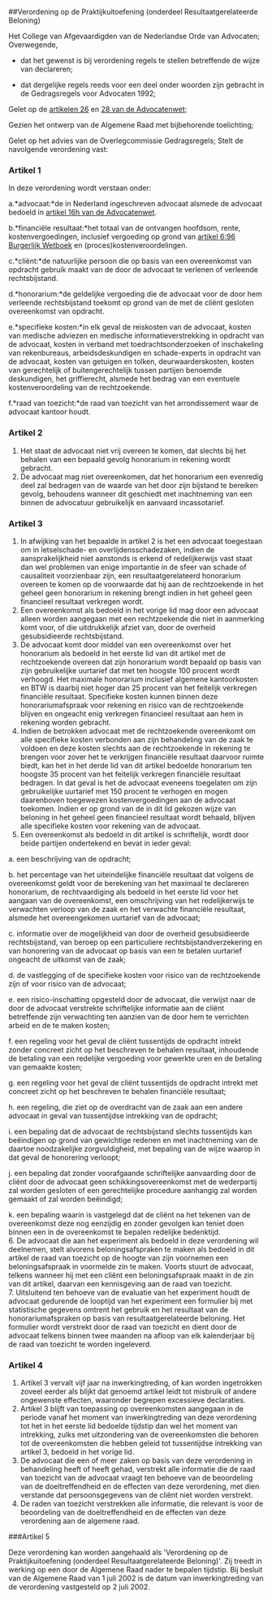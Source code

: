 <meta http-equiv='Content-Type' content='text/html; charset=utf-8' />

##Verordening op de Praktijkuitoefening (onderdeel Resultaatgerelateerde Beloning)

Het College van Afgevaardigden van de Nederlandse Orde van Advocaten;
Overwegende,

- dat het gewenst is bij verordening regels te stellen betreffende de wijze van declareren;

- dat dergelijke regels reeds voor een deel onder woorden zijn gebracht in de Gedragsregels voor Advocaten 1992;

Gelet op de [artikelen 26](../../../../../../../../../wet/advocatenwet/BWBR0002093/README.md) en [28 van de Advocatenwet](../../../../../../../../../wet/advocatenwet/BWBR0002093/README.md);

Gezien het ontwerp van de Algemene Raad met bijbehorende toelichting;

Gelet op het advies van de Overlegcommissie Gedragsregels;
Stelt de navolgende verordening vast:  

### Artikel  1  

In deze verordening wordt verstaan onder: 

a.*advocaat:*de in Nederland ingeschreven advocaat alsmede de advocaat bedoeld in [artikel 16h van de Advocatenwet](../../../../../../../../../wet/advocatenwet/BWBR0002093/README.md).

b.*financiële resultaat:*het totaal van de ontvangen hoofdsom, rente, kostenvergoedingen, inclusief vergoeding op grond van [artikel 6:96 Burgerlijk Wetboek](../../../../../../../../../wet/burgerlijk/wetboek/boek/6/BWBR0005289/README.md) en (proces)kostenveroordelingen.

c.*cliënt:*de natuurlijke persoon die op basis van een overeenkomst van opdracht gebruik maakt van de door de advocaat te verlenen of verleende rechtsbijstand.

d.*honorarium:*de geldelijke vergoeding die de advocaat voor de door hem verleende rechtsbijstand toekomt op grond van de met de cliënt gesloten overeenkomst van opdracht.

e.*specifieke kosten:*in elk geval de reiskosten van de advocaat, kosten van medische adviezen en medische informatieverstrekking in opdracht van de advocaat, kosten in verband met toedrachtsonderzoeken of inschakeling van rekenbureaus, arbeidsdeskundigen en schade-experts in opdracht van de advocaat, kosten van getuigen en tolken, deurwaarderskosten, kosten van gerechtelijk of buitengerechtelijk tussen partijen benoemde deskundigen, het griffierecht, alsmede het bedrag van een eventuele kostenveroordeling van de rechtzoekende.

f.*raad van toezicht:*de raad van toezicht van het arrondissement waar de advocaat kantoor houdt. 

### Artikel  2  

1.  Het staat de advocaat niet vrij overeen te komen, dat slechts bij het behalen van een bepaald gevolg honorarium in rekening wordt gebracht.   
2.  De advocaat mag niet overeenkomen, dat het honorarium een evenredig deel zal bedragen van de waarde van het door zijn bijstand te bereiken gevolg, behoudens wanneer dit geschiedt met inachtneming van een binnen de advocatuur gebruikelijk en aanvaard incassotarief.   

### Artikel  3  

1.  In afwijking van het bepaalde in artikel 2 is het een advocaat toegestaan om in letselschade- en overlijdensschadezaken, indien de aansprakelijkheid niet aanstonds is erkend of redelijkerwijs vast staat dan wel problemen van enige importantie in de sfeer van schade of causaliteit voorzienbaar zijn, een resultaatgerelateerd honorarium overeen te komen op de voorwaarde dat hij aan de rechtzoekende in het geheel geen honorarium in rekening brengt indien in het geheel geen financieel resultaat verkregen wordt.   
2.  Een overeenkomst als bedoeld in het vorige lid mag door een advocaat alleen worden aangegaan met een rechtzoekende die niet in aanmerking komt voor, of die uitdrukkelijk afziet van, door de overheid gesubsidieerde rechtsbijstand.   
3.  De advocaat komt door middel van een overeenkomst over het honorarium als bedoeld in het eerste lid van dit artikel met de rechtzoekende overeen dat zijn honorarium wordt bepaald op basis van zijn gebruikelijke uurtarief dat met ten hoogste 100 procent wordt verhoogd. Het maximale honorarium inclusief algemene kantoorkosten en BTW is daarbij niet hoger dan 25 procent van het feitelijk verkregen financiële resultaat. Specifieke kosten kunnen binnen deze honorariumafspraak voor rekening en risico van de rechtzoekende blijven en ongeacht enig verkregen financieel resultaat aan hem in rekening worden gebracht.   
4.  Indien de betrokken advocaat met de rechtzoekende overeenkomt om alle specifieke kosten verbonden aan zijn behandeling van de zaak te voldoen en deze kosten slechts aan de rechtzoekende in rekening te brengen voor zover het te verkrijgen financiële resultaat daarvoor ruimte biedt, kan het in het derde lid van dit artikel bedoelde honorarium ten hoogste 35 procent van het feitelijk verkregen financiële resultaat bedragen. In dat geval is het de advocaat eveneens toegelaten om zijn gebruikelijke uurtarief met 150 procent te verhogen en mogen daarenboven toegewezen kostenvergoedingen aan de advocaat toekomen. Indien er op grond van de in dit lid gekozen wijze van beloning in het geheel geen financieel resultaat wordt behaald, blijven alle specifieke kosten voor rekening van de advocaat.   
5.  Een overeenkomst als bedoeld in dit artikel is schriftelijk, wordt door beide partijen ondertekend en bevat in ieder geval: 

a. een beschrijving van de opdracht;  

b. het percentage van het uiteindelijke financiële resultaat dat volgens de overeenkomst geldt voor de berekening van het maximaal te declareren honorarium, de rechtvaardiging als bedoeld in het eerste lid voor het aangaan van de overeenkomst, een omschrijving van het redelijkerwijs te verwachten verloop van de zaak en het verwachte financiële resultaat, alsmede het overeengekomen uurtarief van de advocaat;  

c. informatie over de mogelijkheid van door de overheid gesubsidieerde rechtsbijstand, van beroep op een particuliere rechtsbijstandverzekering en van honorering van de advocaat op basis van een te betalen uurtarief ongeacht de uitkomst van de zaak;  

d. de vastlegging of de specifieke kosten voor risico van de rechtzoekende zijn of voor risico van de advocaat;  

e. een risico-inschatting opgesteld door de advocaat, die verwijst naar de door de advocaat verstrekte schriftelijke informatie aan de cliënt betreffende zijn verwachting ten aanzien van de door hem te verrichten arbeid en de te maken kosten;  

f. een regeling voor het geval de cliënt tussentijds de opdracht intrekt zonder concreet zicht op het beschreven te behalen resultaat, inhoudende de betaling van een redelijke vergoeding voor gewerkte uren en de betaling van gemaakte kosten;  

g. een regeling voor het geval de cliënt tussentijds de opdracht intrekt met concreet zicht op het beschreven te behalen financiële resultaat;  

h. een regeling, die ziet op de overdracht van de zaak aan een andere advocaat in geval van tussentijdse intrekking van de opdracht;  

i. een bepaling dat de advocaat de rechtsbijstand slechts tussentijds kan beëindigen op grond van gewichtige redenen en met inachtneming van de daartoe noodzakelijke zorgvuldigheid, met bepaling van de wijze waarop in dat geval de honorering verloopt;  

j. een bepaling dat zonder voorafgaande schriftelijke aanvaarding door de cliënt door de advocaat geen schikkingsovereenkomst met de wederpartij zal worden gesloten of een gerechtelijke procedure aanhangig zal worden gemaakt of zal worden beëindigd;  

k. een bepaling waarin is vastgelegd dat de cliënt na het tekenen van de overeenkomst deze nog eenzijdig en zonder gevolgen kan teniet doen binnen een in de overeenkomst te bepalen redelijke bedenktijd.     
6.  De advocaat die aan het experiment als bedoeld in deze verordening wil deelnemen, stelt alvorens beloningsafspraken te maken als bedoeld in dit artikel de raad van toezicht op de hoogte van zijn voornemen een beloningsafspraak in voormelde zin te maken. Voorts stuurt de advocaat, telkens wanneer hij met een cliënt een beloningsafspraak maakt in de zin van dit artikel, daarvan een kennisgeving aan de raad van toezicht.   
7.  Uitsluitend ten behoeve van de evaluatie van het experiment houdt de advocaat gedurende de looptijd van het experiment een formulier bij met statistische gegevens omtrent het gebruik en het resultaat van de honorariumafspraken op basis van resultaatgerelateerde beloning. Het formulier wordt verstrekt door de raad van toezicht en dient door de advocaat telkens binnen twee maanden na afloop van elk kalenderjaar bij de raad van toezicht te worden ingeleverd.  

### Artikel  4  

1.  Artikel 3 vervalt vijf jaar na inwerkingtreding, of kan worden ingetrokken zoveel eerder als blijkt dat genoemd artikel leidt tot misbruik of andere ongewenste effecten, waaronder begrepen excessieve declaraties.   
2.  Artikel 3 blijft van toepassing op overeenkomsten aangegaan in de periode vanaf het moment van inwerkingtreding van deze verordening tot het in het eerste lid bedoelde tijdstip dan wel het moment van intrekking, zulks met uitzondering van de overeenkomsten die behoren tot de overeenkomsten die hebben geleid tot tussentijdse intrekking van artikel 3, bedoeld in het vorige lid.   
3.  De advocaat die een of meer zaken op basis van deze verordening in behandeling heeft of heeft gehad, verstrekt alle informatie die de raad van toezicht van de advocaat vraagt ten behoeve van de beoordeling van de doeltreffendheid en de effecten van deze verordening, met dien verstande dat persoonsgegevens van de cliënt niet worden verstrekt.   
4.  De raden van toezicht verstrekken alle informatie, die relevant is voor de beoordeling van de doeltreffendheid en de effecten van deze verordening aan de algemene raad.  

###Artikel 5 

Deze verordening kan worden aangehaald als 'Verordening op de Praktijkuitoefening (onderdeel Resultaatgerelateerde Beloning)'. Zij treedt in werking op een door de Algemene Raad nader te bepalen tijdstip. Bij besluit van de Algemene Raad van 1 juli 2002 is de datum van inwerkingtreding van de verordening vastgesteld op 2 juli 2002. 
